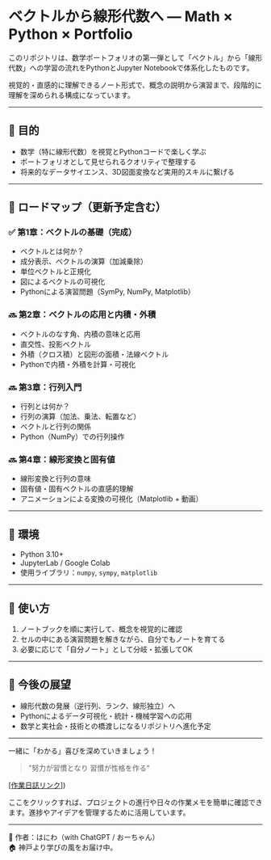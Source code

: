 # ベクトルから線形代数へ ― Math × Python × Portfolio

このリポジトリは、数学ポートフォリオの第一弾として「ベクトル」から「線形代数」への学習の流れをPythonとJupyter Notebookで体系化したものです。

視覚的・直感的に理解できるノート形式で、概念の説明から演習まで、段階的に理解を深められる構成になっています。

---

## 🎯 目的
- 数学（特に線形代数）を視覚とPythonコードで楽しく学ぶ
- ポートフォリオとして見せられるクオリティで整理する
- 将来的なデータサイエンス、3D図面変換など実用的スキルに繋げる

---

## 🧭 ロードマップ（更新予定含む）

### ✅ 第1章：ベクトルの基礎（完成）
- ベクトルとは何か？
- 成分表示、ベクトルの演算（加減乗除）
- 単位ベクトルと正規化
- 図によるベクトルの可視化
- Pythonによる演習問題（SymPy, NumPy, Matplotlib）

### 🔜 第2章：ベクトルの応用と内積・外積
- ベクトルのなす角、内積の意味と応用
- 直交性、投影ベクトル
- 外積（クロス積）と図形の面積・法線ベクトル
- Pythonで内積・外積を計算・可視化

### 🔜 第3章：行列入門
- 行列とは何か？
- 行列の演算（加法、乗法、転置など）
- ベクトルと行列の関係
- Python（NumPy）での行列操作

### 🔜 第4章：線形変換と固有値
- 線形変換と行列の意味
- 固有値・固有ベクトルの直感的理解
- アニメーションによる変換の可視化（Matplotlib + 動画）

---

## 🔧 環境
- Python 3.10+
- JupyterLab / Google Colab
- 使用ライブラリ：`numpy`, `sympy`, `matplotlib`

---

## 📌 使い方
1. ノートブックを順に実行して、概念を視覚的に確認
2. セルの中にある演習問題を解きながら、自分でもノートを育てる
3. 必要に応じて「自分ノート」として分岐・拡張してOK

---

## 🚀 今後の展望
- 線形代数の発展（逆行列、ランク、線形独立）へ
- Pythonによるデータ可視化・統計・機械学習への応用
- 数学と実社会・技術との橋渡しになるリポジトリへ進化予定

---

一緒に「わかる」喜びを深めていきましょう！

> "努力が習慣となり 習慣が性格を作る"

 [[作業日誌リンク]](https://github.com/yukimasa0705/math_vector_to_matrix/main/dailyReport))

ここをクリックすれば、プロジェクトの進行や日々の作業メモを簡単に確認できます。進捗やアイデアを管理するために活用しています。

---

🧠 作者：はにわ（with ChatGPT / おーちゃん）  
🏠 神戸より学びの風をお届け中。

